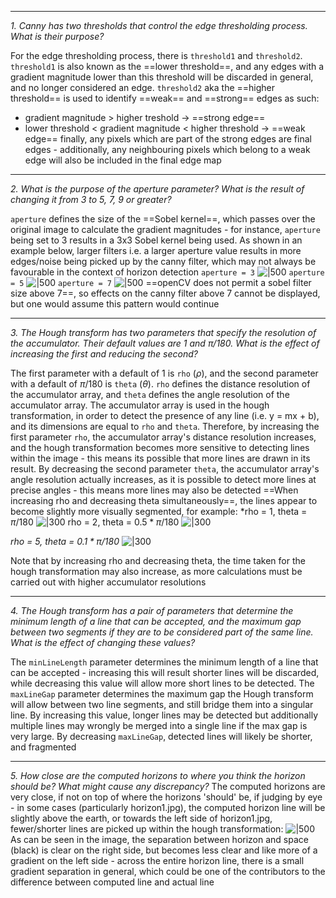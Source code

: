 ***
*1. Canny has two thresholds that control the edge thresholding process. What is their purpose?*

For the edge thresholding process, there is `threshold1` and `threshold2`. `threshold1` is also known as the ==lower threshold==, and any edges with a gradient magnitude lower than this threshold will be discarded in general, and no longer considered an edge. `threshold2` aka the ==higher threshold== is used to identify ==weak== and ==strong== edges as such:
- gradient magnitude > higher treshold -> ==strong edge==
- lower threshold < gradient magnitude < higher threshold -> ==weak edge==
finally, any pixels which are part of the strong edges are final edges - additionally, any neighbouring pixels which belong to a weak edge will also be included in the final edge map

***
*2. What is the purpose of the aperture parameter? What is the result of changing it from 3 to 5, 7, 9 or greater?*

`aperture` defines the size of the ==Sobel kernel==, which passes over the original image to calculate the gradient magnitudes - for instance, `aperture` being set to 3 results in a 3x3 Sobel kernel being used. 
As shown in an example below, larger filters i.e. a larger aperture value results in more edges/noise being picked up by the canny filter, which may not always be favourable in the context of horizon detection
`aperture = 3`
![|500](https://i.imgur.com/FS9X3ga.png)
`aperture = 5`
![|500](https://i.imgur.com/joC5ExX.png)
`aperture = 7`
![|500](https://i.imgur.com/pQ5e3rg.png)
==openCV does not permit a sobel filter size above 7==, so effects on the canny filter above 7 cannot be displayed, but one would assume this pattern would continue

***
*3. The Hough transform has two parameters that specify the resolution of the accumulator. Their default values are 1 and π/180. What is the effect of increasing the first and reducing the second?*

The first parameter with a default of 1 is `rho` ($\rho$), and the second parameter with a default of $\pi/180$ is `theta` ($\theta$). `rho` defines the distance resolution of the accumulator array, and `theta` defines the angle resolution of the accumulator array. The accumulator array is used in the hough transformation, in order to detect the presence of any line (i.e. y = mx + b), and its dimensions are equal to `rho` and `theta`.
Therefore, by increasing the first parameter `rho`, the accumulator array's distance resolution increases, and the hough transformation becomes more sensitive to detecting lines within the image - this means its possible that more lines are drawn in its result.
By decreasing the second parameter `theta`, the accumulator array's angle resolution actually increases, as it is possible to detect more lines at precise angles - this means more lines may also be detected
==When increasing rho and decreasing theta simultaneously==, the lines appear to become slightly more visually segmented, for example:
*rho = 1, theta = $\pi/180$
![|300](https://i.imgur.com/xheGrVN.png)
rho = 2, theta = $0.5*\pi/180$
![|300](https://i.imgur.com/PI08cOR.png)

*rho = 5, theta = $0.1*\pi/180$*
![|300](https://i.imgur.com/Hgx3teF.png)

Note that by increasing rho and decreasing theta, the time taken for the hough transformation may also increase, as more calculations must be carried out with higher accumulator resolutions

***
*4. The Hough transform has a pair of parameters that determine the minimum length of a line that can be accepted, and the maximum gap between two segments if they are to be considered part of the same line. What is the effect of changing these values?*

The `minLineLength` parameter determines the minimum length of a line that can be accepted - increasing this will result shorter lines will be discarded, while decreasing this value will allow more short lines to be detected.
The `maxLineGap` parameter determines the maximum gap the Hough transform will allow between two line segments, and still bridge them into a singular line. By increasing this value, longer lines may be detected but additionally multiple lines may wrongly be merged into a single line if the max gap is very large. By decreasing `maxLineGap`, detected lines will likely be shorter, and fragmented

***
*5. How close are the computed horizons to where you think the horizon should be? What might cause any discrepancy?*
The computed horizons are very close, if not on top of where the horizons 'should' be, if judging by eye - in some cases (particularly horizon1.jpg), the computed horizon line will be slightly above the earth, or towards the left side of horizon1.jpg, fewer/shorter lines are picked up within the hough transformation:
![|500](https://i.imgur.com/xyUSjZu.jpg)
As can be seen in the image, the separation between horizon and space (black) is clear on the right side, but becomes less clear and like more of a gradient on the left side - across the entire horizon line, there is a small gradient separation in general, which could be one of the contributors to the difference between computed line and actual line